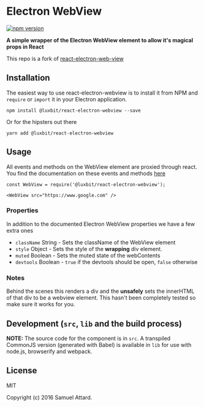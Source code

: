 # Electron WebView

[![npm version](https://badge.fury.io/js/@luxbit%2Freact-electron-webview.svg)](https://badge.fury.io/js/@luxbit%2Freact-electron-webview)

__A simple wrapper of the Electron WebView element to allow it's magical props in React__


This repo is a fork of [react-electron-web-view](https://github.com/MarshallOfSound/react-electron-web-view) 

## Installation

The easiest way to use react-electron-webview is to install it from NPM and `require` or `import` it in your Electron application.


```
npm install @luxbit/react-electron-webview --save
```

Or for the hipsters out there

```
yarn add @luxbit/react-electron-webview
```


## Usage

All events and methods on the WebView element are proxied through react.  You
find the documentation on these events and methods [here](https://www.electronjs.org/docs/api/webview-tag)

```
const WebView = require('@luxbit/react-electron-webview');

<WebView src="https://www.google.com" />
```

### Properties

In addition to the documented Electron WebView properties we have a few extra
ones

* `className` String - Sets the className of the WebView element
* `style` Object - Sets the style of the **wrapping** div element.
* `muted` Boolean - Sets the muted state of the webContents
* `devtools` Boolean - `true` if the devtools should be open, `false` otherwise

### Notes

Behind the scenes this renders a div and the **unsafely** sets the innerHTML of
that div to be a webview element.  This hasn't been completely tested so make
sure it works for you.


## Development (`src`, `lib` and the build process)

**NOTE:** The source code for the component is in `src`. A transpiled CommonJS version (generated with Babel) is available in `lib` for use with node.js, browserify and webpack. 

## License

MIT

Copyright (c) 2016 Samuel Attard.
